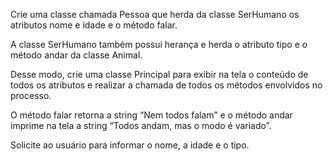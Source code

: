Crie uma classe chamada Pessoa que herda da classe SerHumano os atributos nome e
idade e o método falar.

A classe SerHumano também possui herança e herda o atributo
tipo e o método andar da classe Animal.

Desse modo, crie uma classe Principal para exibir
na tela o conteúdo de todos os atributos e realizar a chamada de todos os métodos
envolvidos no processo.

O método falar retorna a string “Nem todos falam” e o método
andar imprime na tela a string “Todos andam, mas o modo é variado”.

Solicite ao usuário para informar o nome, a idade e o tipo.
